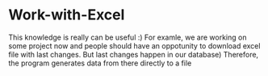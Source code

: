 # Work-with-Excel
This knowledge is really can be useful :) For examle, we are working on some project now and people should have an oppotunity to download excel file with last changes. But last changes happen in our database) Therefore, the program generates data from there directly to a file
